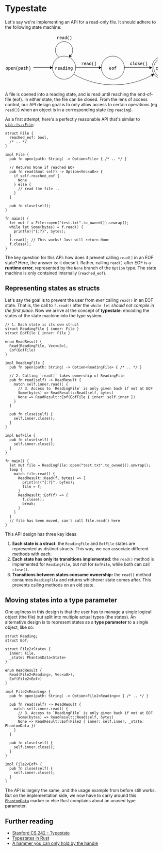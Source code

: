# Typestate

Let's say we're implementing an API for a read-only file. It should adhere to the following state machine:

<center>
<svg width="562" height="195" version="1.1" xmlns="http://www.w3.org/2000/svg">
	<ellipse stroke="black" stroke-width="1" fill="none" cx="194.5" cy="110.5" rx="38" ry="38"></ellipse>
	<text x="164.5" y="116.5" font-family="Menlo, Courier New" font-size="14">reading</text>
	<ellipse stroke="black" stroke-width="1" fill="none" cx="355.5" cy="110.5" rx="38" ry="38"></ellipse>
	<text x="342.5" y="116.5" font-family="Menlo, Courier New" font-size="14">eof</text>
	<ellipse stroke="black" stroke-width="1" fill="none" cx="522.5" cy="110.5" rx="38" ry="38"></ellipse>
	<text x="496.5" y="116.5" font-family="Menlo, Courier New" font-size="14">closed</text>
	<ellipse stroke="black" stroke-width="1" fill="none" cx="522.5" cy="110.5" rx="32" ry="32"></ellipse>
	<polygon stroke="black" stroke-width="1" points="93.5,110.5 156.5,110.5"></polygon>
	<text x="1.5" y="116.5" font-family="Menlo, Courier New" font-size="14">open(path)</text>
	<polygon fill="black" stroke-width="1" points="156.5,110.5 148.5,105.5 148.5,115.5"></polygon>
	<path stroke="black" stroke-width="1" fill="none" d="M 177.748,76.557 A 28.5,28.5 0 1 1 211.252,76.557"></path>
	<text x="170.5" y="16.5" font-family="Menlo, Courier New" font-size="14">read()</text>
	<polygon fill="black" stroke-width="1" points="211.252,76.557 219.999,73.024 211.909,67.146"></polygon>
	<polygon stroke="black" stroke-width="1" points="232.5,110.5 317.5,110.5"></polygon>
	<polygon fill="black" stroke-width="1" points="317.5,110.5 309.5,105.5 309.5,115.5"></polygon>
	<text x="251.5" y="101.5" font-family="Menlo, Courier New" font-size="14">read()</text>
	<polygon stroke="black" stroke-width="1" points="393.5,110.5 484.5,110.5"></polygon>
	<polygon fill="black" stroke-width="1" points="484.5,110.5 476.5,105.5 476.5,115.5"></polygon>
	<text x="411.5" y="101.5" font-family="Menlo, Courier New" font-size="14">close()</text>
	<path stroke="black" stroke-width="1" fill="none" d="M 491.036,131.749 A 265.6,265.6 0 0 1 225.964,131.749"></path>
	<polygon fill="black" stroke-width="1" points="491.036,131.749 481.608,131.408 486.598,140.074"></polygon>
	<text x="331.5" y="188.5" font-family="Menlo, Courier New" font-size="14">close()</text>
</svg>
</center>

A file is opened into a reading state, and is read until reaching the end-of-file (eof). In either state, the file can be closed. From the lens of access control, our API design goal is to only allow access to certain operations (eg `read()`) when an object is in a corresponding state (eg `reading`).

As a first attempt, here's a perfectly reasonable API that's similar to [`std::fs::File`](https://doc.rust-lang.org/std/fs/struct.File.html):

```rust,ignore
struct File {
  reached_eof: bool,
  /* .. */
}

impl File {
  pub fn open(path: String) -> Option<File> { /* .. */ }

  // Returns None if reached EOF
  pub fn read(&mut self) -> Option<Vec<u8>> {
    if self.reached_eof {
      None
    } else {
      // read the file ..
    }
  }

  pub fn close(self);
}

fn main() {
  let mut f = File::open("test.txt".to_owned()).unwrap();
  while let Some(bytes) = f.read() {
    println!("{:?}", bytes);
  }
  f.read(); // This works! Just will return None
  f.close();
}
```

The key question for this API: how does it prevent calling `read()` in an EOF state? Here, the answer is: it doesn't. Rather, calling `read()` after EOF is a **runtime error**, represented by the `None` branch of the `Option` type. The state machine is only contained internally (`reached_eof`).

## Representing states as structs

Let's say the goal is to prevent the user from _ever_ calling `read()` in an EOF state. That is, the call to `f.read()` after the `while let` _should not compile in the first place_. Now we arrive at the concept of **typestate**: encoding the states of the state machine into the type system.

```rust,ignore
// 1. Each state is its own struct
struct ReadingFile { inner: File }
struct EofFile { inner: File }

enum ReadResult {
  Read(ReadingFile, Vec<u8>),
  Eof(EofFile)
}

impl ReadingFile {
  pub fn open(path: String) -> Option<ReadingFile> { /* .. */ }

  // 2. Calling `read()` takes ownership of ReadingFile
  pub fn read(self) -> ReadResult {
    match self.inner.read() {
      // 3. Access to `ReadingFile` is only given back if not at EOF
      Some(bytes) => ReadResult::Read(self, bytes)
      None => ReadResult::Eof(EofFile { inner: self.inner })
    }
  }

  pub fn close(self) {
    self.inner.close();
  }
}

impl EofFile {
  pub fn close(self) {
    self.inner.close();
  }
}

fn main() {
  let mut file = ReadingFile::open("test.txt".to_owned()).unwrap();
  loop {
    match file.read() {
      ReadResult::Read(f, bytes) => {
        println!("{:?}", bytes);
        file = f;
      }
      ReadResult::Eof(f) => {
        f.close();
        break;
      }
    }
  }
  // file has been moved, can't call file.read() here
}
```

This API design has three key ideas:
1. **Each state is a struct**: the `ReadingFile` and `EofFile` states are represented as distinct structs. This way, we can associate different methods with each.
2. **Each state has only its transitions implemented:** the `read()` method is implemented for `ReadingFile`, but not for `EofFile`, while both can call `close()`.
3. **Transitions between states consume ownership:** the `read()` method consumes `ReadingFile` and returns whichever state comes after. This prevents calling methods on an old state.

## Moving states into a type parameter

One ugliness in this design is that the user has to manage a single logical object (the file) but split into multiple actual types (the states). An alternative design is to represent states as a **type parameter** to a single object, like so:

```rust,ignore
struct Reading;
struct Eof;

struct File2<State> {
  inner: File,
  _state: PhantomData<State>
}

enum ReadResult {
  Read(File2<Reading>, Vec<u8>),
  Eof(File2<Eof>)
}

impl File2<Reading> {
  pub fn open(path: String) -> Option<File2<Reading>> { /* .. */ }

  pub fn read(self) -> ReadResult {
    match self.inner.read() {
      // 3. Access to `ReadingFile` is only given back if not at EOF
      Some(bytes) => ReadResult::Read(self, bytes)
      None => ReadResult::Eof(File2 { inner: self.inner, _state: PhantomData })
    }
  }

  pub fn close(self) {
    self.inner.close();
  }
}

impl File2<Eof> {
  pub fn close(self) {
    self.inner.close();
  }
}
```

The API is largely the same, and the usage example from before still works. But on the implementation side, we now have to carry around this [`PhantomData`](https://doc.rust-lang.org/std/marker/struct.PhantomData.html) marker or else Rust complains about an unused type parameter.

## Further reading

* [Stanford CS 242 - Typestate](https://stanford-cs242.github.io/f19/lectures/08-2-typestate)
* [Typestates in Rust](https://yoric.github.io/post/rust-typestate/)
* [A hammer you can only hold by the handle](https://blog.systems.ethz.ch/blog/2018/a-hammer-you-can-only-hold-by-the-handle.html)
